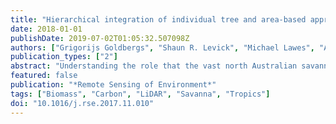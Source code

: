 ```yaml
---
title: "Hierarchical integration of individual tree and area-based approaches for savanna biomass uncertainty estimation from airborne LiDAR"
date: 2018-01-01
publishDate: 2019-07-02T01:05:32.507098Z
authors: ["Grigorijs Goldbergs", "Shaun R. Levick", "Michael Lawes", "Andrew Edwards"]
publication_types: ["2"]
abstract: "Understanding the role that the vast north Australian savannas play in the continental carbon cycle requires reliable quantification of their carbon stock at landscape and regional scales. LiDAR remote sensing has proven efficient and accurate for the fine-scale estimation of above-ground tree biomass (AGB) and carbon stocks in many ecosystems, but tropical savanna remain under studied. We utilized a two-phase LiDAR analysis procedure which integrates both individual tree detection (ITC) and area-based approaches (ABA) to better understand how the uncertainty of biomass estimation varies with scale. We used estimations from individual tree LiDAR measurements as training/reference data, and then applied these data to develop allometric equations related to LIDAR metrics. We found that LiDAR individual tree heights were strongly correlated with field-estimated AGB (R2 = 0.754, RMSE = 90 kg), and that 63% of individual trees crowns (ITC) could be accurately delineated with a canopy maxima approach. Area-based biomass estimation (ABA), which incorporated errors from the ITC steps, identified the quadratic mean of canopy height (QMCH) as the best single independent variable for different plot sample sizes (e.g. for 4 ha plots: R2 = 0.86, RMSE = 3.4 Mg ha− 1; and 1 ha plots: R2 = 0.83, RMSE = 4.0 Mg ha− 1). Our results show how ITC and ABA approached can be integrated to understand how biomass uncertainty varies with scale across broad landscapes. Understanding these scaling relationships is critical for operationalizing regional savanna inventories, monitoring and mapping."
featured: false
publication: "*Remote Sensing of Environment*"
tags: ["Biomass", "Carbon", "LiDAR", "Savanna", "Tropics"]
doi: "10.1016/j.rse.2017.11.010"
---
```


